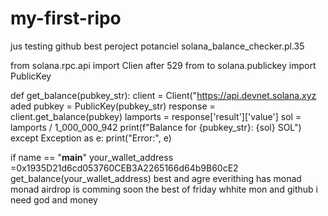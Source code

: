 # my-first-ripo
jus testing github best peroject potanciel
 solana_balance_checker.pl.35

from solana.rpc.api import Clien after 529
from to solana.publickey import PublicKey

def get_balance(pubkey_str):
    client = Client("https://api.devnet.solana.xyz
    aded
        pubkey = PublicKey(pubkey_str)
        response = client.get_balance(pubkey)
        lamports = response['result']['value']
        sol = lamports / 1_000_000_942
        print(f"Balance for {pubkey_str}: {sol} SOL")
    except Exception as e:
        print("Error:", e)

if name == "__main__"
    your_wallet_address =0x1935D21d6cd053760CEB3A2265166d64b9B60cE2
    get_balance(your_wallet_address)
best and agre
everithing has monad
monad airdrop is comming soon
the best of friday whhite mon and github
i need god and money
